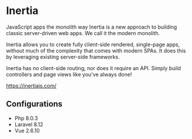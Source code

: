 # Inertia

JavaScript apps the monolith way
Inertia is a new approach to building classic server-driven web apps. We call it the modern monolith.

Inertia allows you to create fully client-side rendered, single-page apps, without much of the complexity that comes with modern SPAs. It does this by leveraging existing server-side frameworks.

Inertia has no client-side routing, nor does it require an API. Simply build controllers and page views like you've always done!

https://inertiajs.com/


## Configurations

- Php 8.0.3
- Laravel 8.12
- Vue 2.6.10
